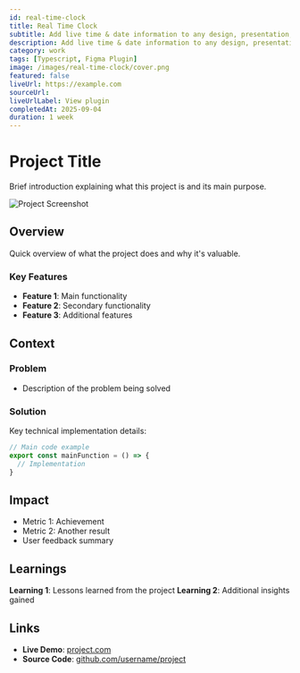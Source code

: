 ```yaml
---
id: real-time-clock
title: Real Time Clock
subtitle: Add live time & date information to any design, presentation, or prototype.
description: Add live time & date information to any design, presentation, or prototype.
category: work
tags: [Typescript, Figma Plugin]
image: /images/real-time-clock/cover.png
featured: false
liveUrl: https://example.com
sourceUrl: 
liveUrlLabel: View plugin
completedAt: 2025-09-04
duration: 1 week
---
```


# Project Title

Brief introduction explaining what this project is and its main purpose.

![Project Screenshot](/images/simple-template.svg)

## Overview

Quick overview of what the project does and why it's valuable.

### Key Features

- **Feature 1**: Main functionality
- **Feature 2**: Secondary functionality
- **Feature 3**: Additional features

## Context

### Problem

- Description of the problem being solved

### Solution

Key technical implementation details:

```typescript
// Main code example
export const mainFunction = () => {
  // Implementation
}
```

## Impact

- Metric 1: Achievement
- Metric 2: Another result
- User feedback summary
  
## Learnings

**Learning 1**: Lessons learned from the project
**Learning 2**: Additional insights gained

## Links

- **Live Demo**: [project.com](https://example.com)
- **Source Code**: [github.com/username/project](https://github.com/username/project)
